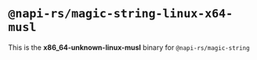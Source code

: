 # `@napi-rs/magic-string-linux-x64-musl`

This is the **x86_64-unknown-linux-musl** binary for `@napi-rs/magic-string`
